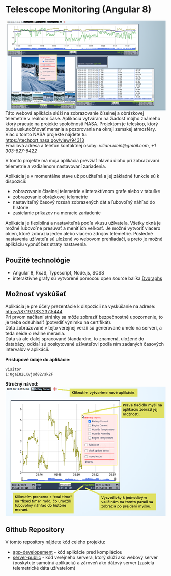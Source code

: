 # Telescope Monitoring (Angular 8)

<img align="right" src="/.doc/balonMonitoring.png" width="500"></img>
Táto webová aplikácia slúži na zobrazovanie číselnej a obrázkovej telemetrie v reálnom čase.
Aplikáciu vytváram na žiadosť môjho známeho ktorý pracuje na projekte spoločnosti NASA.
Projektom je teleskop, ktorý bude uskutočňovať merania a pozorovania na okraji zemskej atmosféry.
Viac o tomto NASA projekte nájdete tu: https://techport.nasa.gov/view/94313 <br>
Emailová adresa a telefón kontaktnej osoby: _viliam.klein@gmail.com_, _+1 303-827-6422_

V tomto projekte má moja aplikácia prevziať hlavnú úlohu pri zobrazovaní telemetrie a vzdialenom nastavovaní zariadenia.

Aplikácia je v momentálne stave už použiteľná a jej základné funkcie sú k dispozícii:
* zobrazovanie číselnej telemetrie v interaktívnom grafe alebo v tabuľke
* zobrazovanie obrázkovej telemetrie
* nastaviteľný časový rozsah zobrazených dát a ľubovoľný náhľad do histórie
* zasielanie príkazov na meracie zariadenie

Aplikácia je flexibilná a nastaviteľná podľa vkusu užívateľa. Všetky okná je možné ľubovoľne presúvať a meniť ich veľkosť. 
Je možné vytvoriť viacero okien, ktoré zobrazia jeden alebo viacero zdrojov telemetrie. Posledné nastavenia užívateľa sú uložené 
vo webovom prehliadači, a preto je možné aplikáciu vypnúť bez straty nastavenia.

## Použité technológie
* Angular 8, RxJS, Typescript, Node.js, SCSS
* interaktívne grafy sú vytvorené pomocou open source balíka [Dygraphs](http://dygraphs.com/)

## Možnosť vyskúšať

Aplikácia je pre účely prezentácie k dispozícii na vyskúšanie na adrese: <https://87.197.183.237:5444> <br>
Pri prvom načítaní stránky sa môže zobraziť bezpečnostné upozornenie, to je treba odsúhlasiť (potvrdiť výnimku na certifikát). <br>
Dáta zobrazované v tejto verejnej verzii sú generované umelo na serveri, a teda neide o reálne merania. <br>
Dáta sú ale ďalej spracované štandardne, to znamená, uložené do databázy, odkiaľ sú poskytované užívateľovi 
podľa ním zadaných časových intervalov v aplikácii. <br>

**Prístupové údaje do aplikácie:**<br>
```
visitor
1:OgaI82LKvjsd82/sk2F
```

**Stručný návod:**<br>
<img align="center" src="/.doc/navod.png" width="600"></img>

## Github Repository
V tomto repository nájdete kód celého projektu:
* [app-developement](https://github.com/MarekDrabik/TelescopeMonitoring/tree/master/app-developement) - kód aplikácie pred kompiláciou
* [server-public](https://github.com/MarekDrabik/TelescopeMonitoring/tree/master/server-public/app) - kód veréjneho servera, ktorý slúži ako webový server (poskytuje samotnú aplikáciu) a zároveň ako dátový server (zasiela telemetrické dáta užívateľom)

